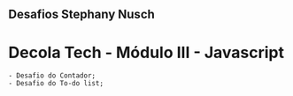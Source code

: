 ## Desafios Stephany Nusch

# Decola Tech - Módulo III - Javascript

	- Desafio do Contador;
	- Desafio do To-do list;
